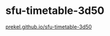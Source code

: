 # sfu-timetable-3d50

[prekel.github.io/sfu-timetable-3d50](https://prekel.github.io/sfu-timetable-3d50)
